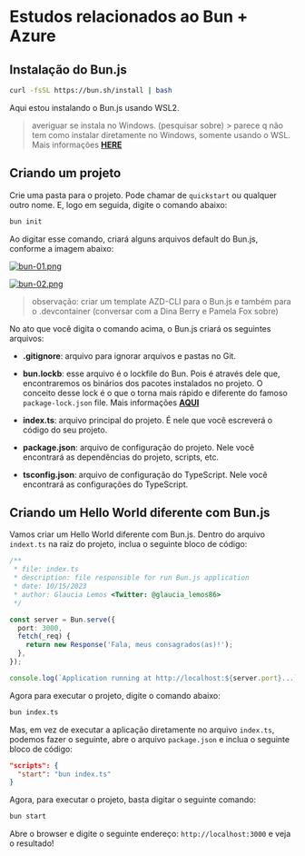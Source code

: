 # Estudos relacionados ao Bun + Azure

## Instalação do Bun.js

```bash
curl -fsSL https://bun.sh/install | bash
```

Aqui estou instalando o Bun.js usando WSL2.

> averiguar se instala no Windows. (pesquisar sobre) > parece q não tem como instalar diretamente no Windows, somente usando o WSL.
> Mais informações **[HERE](https://bun.sh/docs/installation#windows)**

## Criando um projeto

Crie uma pasta para o projeto. Pode chamar de `quickstart` ou qualquer outro nome. E, logo em seguida, digite o comando abaixo:

```bash
bun init
```

Ao digitar esse comando, criará alguns arquivos default do Bun.js, conforme a imagem abaixo:

[![bun-01.png](https://i.postimg.cc/WbSVp3XR/bun-01.png)](https://postimg.cc/0b6Fc9TZ)

[![bun-02.png](https://i.postimg.cc/3xSvPm6d/bun-02.png)](https://postimg.cc/3kGNG43T)

> observação: criar um template AZD-CLI para o Bun.js e também para o .devcontainer (conversar com a Dina Berry e Pamela Fox sobre)

No ato que você digita o comando acima, o Bun.js criará os seguintes arquivos:

- **.gitignore**: arquivo para ignorar arquivos e pastas no Git.

- **bun.lockb**: esse arquivo é o lockfile do Bun. Pois é através dele que, encontraremos os binários dos pacotes instalados no projeto. O conceito desse lock é o que o torna mais rápido e diferente do famoso `package-lock.json` file. Mais informações **[AQUI](https://bun.sh/docs/install/lockfile)**

- **index.ts**: arquivo principal do projeto. É nele que você escreverá o código do seu projeto.

- **package.json**: arquivo de configuração do projeto. Nele você encontrará as dependências do projeto, scripts, etc.

- **tsconfig.json**: arquivo de configuração do TypeScript. Nele você encontrará as configurações do TypeScript.

## Criando um Hello World diferente com Bun.js

Vamos criar um Hello World diferente com Bun.js. Dentro do arquivo `indext.ts` na raiz do projeto, inclua o seguinte bloco de código:
```ts
/**
 * file: index.ts
 * description: file responsible for run Bun.js application
 * date: 10/15/2023
 * author: Glaucia Lemos <Twitter: @glaucia_lemos86>
 */

const server = Bun.serve({
  port: 3000,
  fetch(_req) {
    return new Response('Fala, meus consagrados(as)!');
  },
});

console.log(`Application running at http://localhost:${server.port}...`);
```

Agora para executar o projeto, digite o comando abaixo:

```bash
bun index.ts
```

Mas, em vez de executar a aplicação diretamente no arquivo `index.ts`, podemos fazer o seguinte, abre o arquivo `package.json` e inclua o seguinte bloco de código:

```json
"scripts": {
  "start": "bun index.ts"
}
```

Agora, para executar o projeto, basta digitar o seguinte comando:

```bash
bun start
```

Abre o browser e digite o seguinte endereço: `http://localhost:3000` e veja o resultado!
